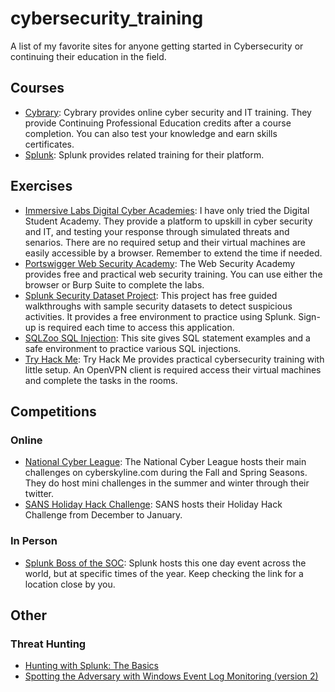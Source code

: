 # cybersecurity_training
A list of my favorite sites for anyone getting started in Cybersecurity or continuing their education in the field. 

## Courses
* [Cybrary](https://www.cybrary.it/): Cybrary provides online cyber security and IT training. They provide Continuing Professional Education credits after a course completion. You can also test your knowledge and earn skills certificates. 
* [Splunk](https://www.splunk.com/en_us/training.html): Splunk provides related training for their platform. 

## Exercises
* [Immersive Labs Digital Cyber Academies](https://www.immersivelabs.com/digital-cyber-academies/): I have only tried the Digital Student Academy. They provide a platform to upskill in cyber security and IT, and testing your response through simulated threats and senarios. There are no required setup and their virtual machines are easily accessible by a browser. Remember to extend the time if needed. 
* [Portswigger Web Security Academy](https://portswigger.net/web-security): The Web Security Academy provides free and practical web security training. You can use either the browser or Burp Suite to complete the labs.  
* [Splunk Security Dataset Project](https://live.splunk.com/splunk-security-dataset-project): This project has free guided walkthroughs with sample security datasets to detect suspicious activities. It provides a free environment to practice using Splunk. Sign-up is required each time to access this application.
* [SQLZoo SQL Injection](https://zh.sqlzoo.net/hack/): This site gives SQL statement examples and a safe environment to practice various SQL injections.
* [Try Hack Me](https://www.tryhackme.com): Try Hack Me provides practical cybersecurity training with little setup. An OpenVPN client is required access their virtual machines and complete the tasks in the rooms. 


## Competitions
### Online
* [National Cyber League](https://www.nationalcyberleague.org): The National Cyber League hosts their main challenges on cyberskyline.com during the Fall and Spring Seasons. They do host mini challenges in the summer and winter through their twitter. 
* [SANS Holiday Hack Challenge](https://www.holidayhackchallenge.com/past-challenges/): SANS hosts their Holiday Hack Challenge from December to January. 
### In Person
* [Splunk Boss of the SOC](https://www.splunk.com/en_us/about-us/events/bots.html): Splunk hosts this one day event across the world, but at specific times of the year. Keep checking the link for a location close by you. 

## Other
### Threat Hunting
* [Hunting with Splunk: The Basics](https://www.splunk.com/blog/2017/07/06/hunting-with-splunk-the-basics.html)
* [Spotting the Adversary with Windows Event Log Monitoring (version 2)](https://apps.nsa.gov/iaarchive/library/reports/spotting-the-adversary-with-windows-event-log-monitoring.cfm)




